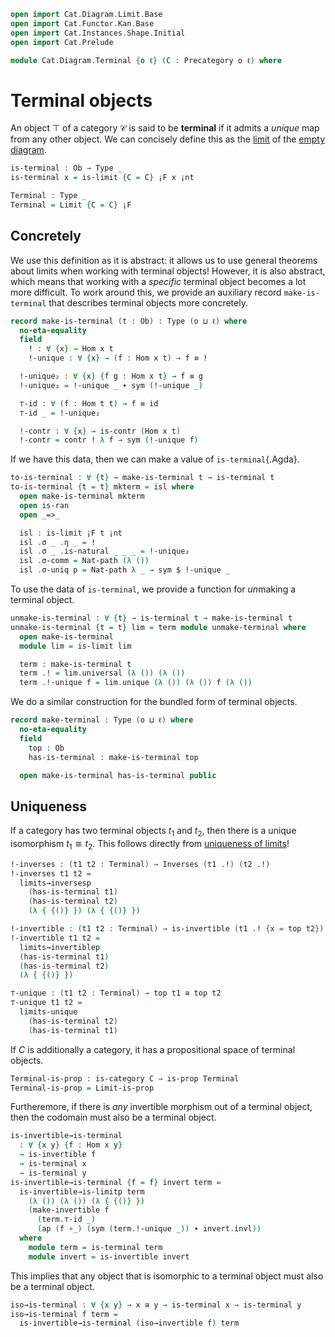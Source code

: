 ```agda
open import Cat.Diagram.Limit.Base
open import Cat.Functor.Kan.Base
open import Cat.Instances.Shape.Initial
open import Cat.Prelude

module Cat.Diagram.Terminal {o ℓ} (C : Precategory o ℓ) where
```

<!--
```agda
open import Cat.Reasoning C
```
-->

# Terminal objects

An object $\top$ of a category $\mathcal{C}$ is said to be **terminal**
if it admits a _unique_ map from any other object. We can concisely
define this as the [limit] of the [empty diagram].

[limit]: Cat.Diagram.Limit.Base.html
[empty diagram]: Cat.Instances.Shape.Initial.html

```agda
is-terminal : Ob → Type _
is-terminal x = is-limit {C = C} ¡F x ¡nt

Terminal : Type _
Terminal = Limit {C = C} ¡F
```

## Concretely

We use this definition as it is abstract: it allows us to use general
theorems about limits when working with terminal objects! However,
it is also abstract, which means that working with a _specific_ terminal
object becomes a lot more difficult. To work around this, we provide
an auxiliary record `make-is-terminal` that describes terminal objects
more concretely.

```agda
record make-is-terminal (t : Ob) : Type (o ⊔ ℓ) where
  no-eta-equality
  field
    ! : ∀ {x} → Hom x t
    !-unique : ∀ {x} → (f : Hom x t) → f ≡ !

  !-unique₂ : ∀ {x} {f g : Hom x t} → f ≡ g
  !-unique₂ = !-unique _ ∙ sym (!-unique _)

  ⊤-id : ∀ (f : Hom t t) → f ≡ id
  ⊤-id _ = !-unique₂

  !-contr : ∀ {x} → is-contr (Hom x t)
  !-contr = contr ! λ f → sym (!-unique f)
```

If we have this data, then we can make a value of `is-terminal`{.Agda}.

```agda
to-is-terminal : ∀ {t} → make-is-terminal t → is-terminal t
to-is-terminal {t = t} mkterm = isl where
  open make-is-terminal mkterm
  open is-ran
  open _=>_

  isl : is-limit ¡F t ¡nt
  isl .σ _ .η _ = !
  isl .σ _ .is-natural _ _ _ = !-unique₂
  isl .σ-comm = Nat-path (λ ())
  isl .σ-uniq p = Nat-path λ _ → sym $ !-unique _
```

To use the data of `is-terminal`, we provide a function for *un*making
a terminal object.

```agda
unmake-is-terminal : ∀ {t} → is-terminal t → make-is-terminal t
unmake-is-terminal {t = t} lim = term module unmake-terminal where
  open make-is-terminal
  module lim = is-limit lim

  term : make-is-terminal t 
  term .! = lim.universal (λ ()) (λ ())
  term .!-unique f = lim.unique (λ ()) (λ ()) f (λ ())
```

<!--
```agda
module is-terminal {t} (term : is-terminal t) where
  open make-is-terminal (unmake-is-terminal term) public
```
-->

We do a similar construction for the bundled form of terminal objects.

```agda
record make-terminal : Type (o ⊔ ℓ) where
  no-eta-equality
  field
    top : Ob
    has-is-terminal : make-is-terminal top

  open make-is-terminal has-is-terminal public
```

<!--
```agda
to-terminal : make-terminal → Terminal
to-terminal mt = to-limit (to-is-terminal has-is-terminal)
  where open make-terminal mt

module Terminal (t : Terminal) where
  open Limit t
  open is-ran
  open Functor
  open _=>_

  top : Ob
  top = apex

  has-is-terminal : is-terminal top
  has-is-terminal =
    to-is-limitp (unmake-limit has-limit) (λ { {()} })

  open is-terminal has-is-terminal public
 
open Terminal
```
-->

## Uniqueness

If a category has two terminal objects $t_1$ and $t_2$, then there is a
unique isomorphism $t_1 \cong t_2$. This follows directly from [uniqueness
of limits]!

[uniqueness of limits]: Cat.Diagram.Limit.Base#uniqueness

```agda
!-inverses : (t1 t2 : Terminal) → Inverses (t1 .!) (t2 .!)
!-inverses t1 t2 =
  limits→inversesp
    (has-is-terminal t1)
    (has-is-terminal t2)
    (λ { {()} }) (λ { {()} })

!-invertible : (t1 t2 : Terminal) → is-invertible (t1 .! {x = top t2})
!-invertible t1 t2 =
  limits→invertiblep
  (has-is-terminal t1)
  (has-is-terminal t2)
  (λ { {()} })

⊤-unique : (t1 t2 : Terminal) → top t1 ≅ top t2
⊤-unique t1 t2 =
  limits-unique 
    (has-is-terminal t2)
    (has-is-terminal t1)
```

If $C$ is additionally a category, it has a propositional space of
terminal objects.

```agda
Terminal-is-prop : is-category C → is-prop Terminal
Terminal-is-prop = Limit-is-prop
```

Furtheremore, if there is *any* invertible morphism out of a terminal
object, then the codomain must also be a terminal object.

```agda
is-invertible→is-terminal
  : ∀ {x y} {f : Hom x y}
  → is-invertible f
  → is-terminal x
  → is-terminal y
is-invertible→is-terminal {f = f} invert term =
  is-invertible→is-limitp term
    (λ ()) (λ ()) (λ { {()} })
    (make-invertible f
      (term.⊤-id _)
      (ap (f ∘_) (sym (term.!-unique _)) ∙ invert.invl))
  where
    module term = is-terminal term
    module invert = is-invertible invert
```

This implies that any object that is isomorphic to a terminal object
must also be a terminal object.

```agda
iso→is-terminal : ∀ {x y} → x ≅ y → is-terminal x → is-terminal y
iso→is-terminal f term =
  is-invertible→is-terminal (iso→invertible f) term
```
